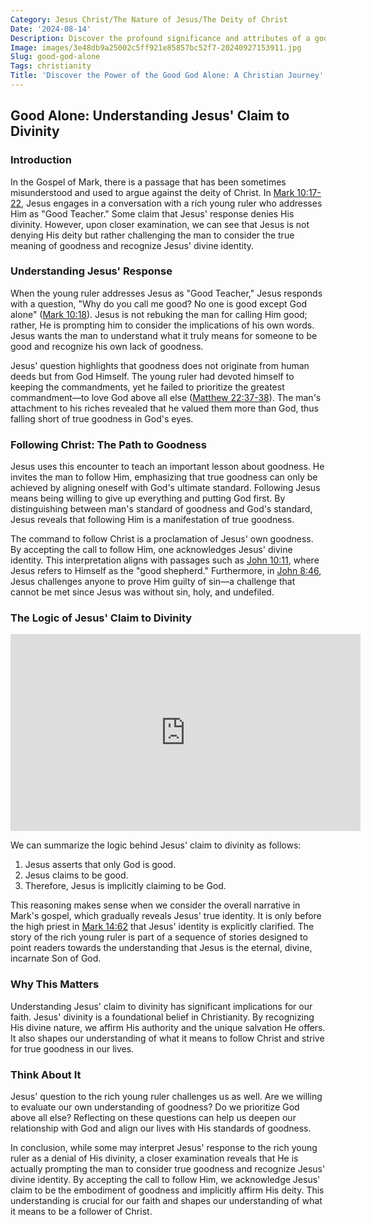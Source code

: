 ```yaml
---
Category: Jesus Christ/The Nature of Jesus/The Deity of Christ
Date: '2024-08-14'
Description: Discover the profound significance and attributes of a good God alone in this thought-provoking article. Explore the concept of divine goodness, its implications, and its relevance in our lives.
Image: images/3e48db9a25002c5ff921e85857bc52f7-20240927153911.jpg
Slug: good-god-alone
Tags: christianity
Title: 'Discover the Power of the Good God Alone: A Christian Journey'
---
```


## Good Alone: Understanding Jesus' Claim to Divinity

### Introduction

In the Gospel of Mark, there is a passage that has been sometimes misunderstood and used to argue against the deity of Christ. In [Mark 10:17-22](https://www.bibleref.com/Mark/10/Mark-10-17.html), Jesus engages in a conversation with a rich young ruler who addresses Him as "Good Teacher." Some claim that Jesus' response denies His divinity. However, upon closer examination, we can see that Jesus is not denying His deity but rather challenging the man to consider the true meaning of goodness and recognize Jesus' divine identity.

### Understanding Jesus' Response

When the young ruler addresses Jesus as "Good Teacher," Jesus responds with a question, "Why do you call me good? No one is good except God alone" ([Mark 10:18](https://www.bibleref.com/Mark/10/Mark-10-18.html)). Jesus is not rebuking the man for calling Him good; rather, He is prompting him to consider the implications of his own words. Jesus wants the man to understand what it truly means for someone to be good and recognize his own lack of goodness.

Jesus' question highlights that goodness does not originate from human deeds but from God Himself. The young ruler had devoted himself to keeping the commandments, yet he failed to prioritize the greatest commandment—to love God above all else ([Matthew 22:37-38](https://www.bibleref.com/Matthew/22/Matthew-22-37.html)). The man's attachment to his riches revealed that he valued them more than God, thus falling short of true goodness in God's eyes.

### Following Christ: The Path to Goodness

Jesus uses this encounter to teach an important lesson about goodness. He invites the man to follow Him, emphasizing that true goodness can only be achieved by aligning oneself with God's ultimate standard. Following Jesus means being willing to give up everything and putting God first. By distinguishing between man's standard of goodness and God's standard, Jesus reveals that following Him is a manifestation of true goodness.

The command to follow Christ is a proclamation of Jesus' own goodness. By accepting the call to follow Him, one acknowledges Jesus' divine identity. This interpretation aligns with passages such as [John 10:11](https://www.bibleref.com/John/10/John-10-11.html), where Jesus refers to Himself as the "good shepherd." Furthermore, in [John 8:46](https://www.bibleref.com/John/8/John-8-46.html), Jesus challenges anyone to prove Him guilty of sin—a challenge that cannot be met since Jesus was without sin, holy, and undefiled.

### The Logic of Jesus' Claim to Divinity


<iframe width="560" height="315" src="https://www.youtube.com/embed/ZOargNFiDd4" frameborder="0" allow="autoplay; encrypted-media" allowfullscreen></iframe>


We can summarize the logic behind Jesus' claim to divinity as follows:

1. Jesus asserts that only God is good.
2. Jesus claims to be good.
3. Therefore, Jesus is implicitly claiming to be God.

This reasoning makes sense when we consider the overall narrative in Mark's gospel, which gradually reveals Jesus' true identity. It is only before the high priest in [Mark 14:62](https://www.bibleref.com/Mark/14/Mark-14-62.html) that Jesus' identity is explicitly clarified. The story of the rich young ruler is part of a sequence of stories designed to point readers towards the understanding that Jesus is the eternal, divine, incarnate Son of God.

### Why This Matters

Understanding Jesus' claim to divinity has significant implications for our faith. Jesus' divinity is a foundational belief in Christianity. By recognizing His divine nature, we affirm His authority and the unique salvation He offers. It also shapes our understanding of what it means to follow Christ and strive for true goodness in our lives.

### Think About It

Jesus' question to the rich young ruler challenges us as well. Are we willing to evaluate our own understanding of goodness? Do we prioritize God above all else? Reflecting on these questions can help us deepen our relationship with God and align our lives with His standards of goodness.

In conclusion, while some may interpret Jesus' response to the rich young ruler as a denial of His divinity, a closer examination reveals that He is actually prompting the man to consider true goodness and recognize Jesus' divine identity. By accepting the call to follow Him, we acknowledge Jesus' claim to be the embodiment of goodness and implicitly affirm His deity. This understanding is crucial for our faith and shapes our understanding of what it means to be a follower of Christ.